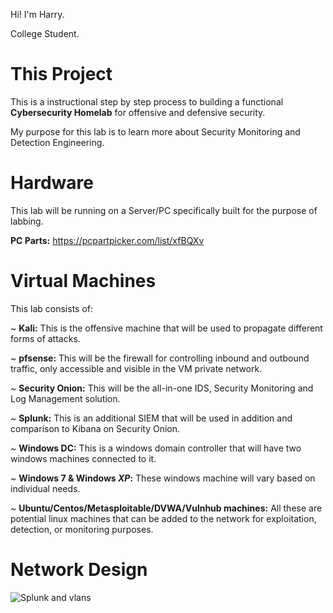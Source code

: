 Hi! I'm Harry. 

 College Student.





# This Project
This is a instructional step by step process to building a functional **Cybersecurity Homelab** for offensive and defensive security.

My purpose for this lab is to learn more about Security Monitoring and Detection Engineering.


# Hardware
This lab will be running on a Server/PC specifically built for the purpose of labbing.

**PC Parts:** https://pcpartpicker.com/list/xfBQXv


# Virtual Machines
This lab consists of:

  ~ **Kali:** This is the offensive machine that will be used to propagate different forms of attacks.
	
  ~ **pfsense:** This will be the firewall for controlling inbound and outbound traffic, only accessible and visible in the VM private network.
	
  ~ **Security Onion:** This will be the all-in-one IDS, Security Monitoring and Log Management solution.
	
  ~ **Splunk:** This is an additional SIEM that will be used in addition and comparison to Kibana on Security Onion.
	
  ~ **Windows DC:** This is a windows domain controller that will have two windows machines connected to it.
	
  ~ **Windows 7 & Windows *XP*:** These windows machine will vary based on individual needs.
	
  ~ **Ubuntu/Centos/Metasploitable/DVWA/Vulnhub machines:** All these are potential linux machines that can be added to the network for exploitation, detection, or monitoring purposes.


# Network Design
![Splunk and vlans](https://github.com/HarryMartin001/At-home-Cyber-Lab/assets/111730072/5b95be0a-016a-4bb7-8515-44b0dc8acd98)
